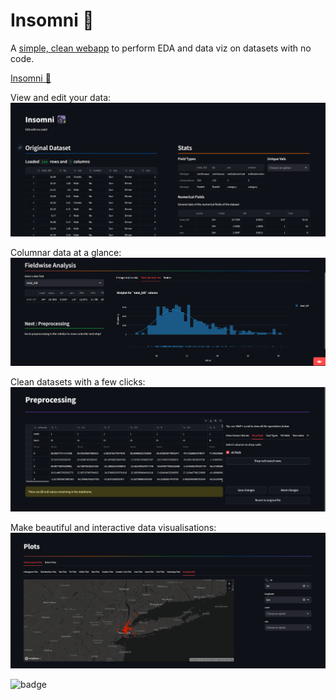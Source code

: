 # Insomni 🌃

A [simple, clean webapp](https://insomni.streamlit.app) to perform EDA and data viz on datasets with no code.

[Insomni 🌃](https://insomni.streamlit.app)


View and edit your data:
![P1](./ss/p1.png "Dashboard")


Columnar data at a glance:
![P2](./ss/p2.png "Graphs")


Clean datasets with a few clicks:
![P4](./ss/p4.png "Preprocessing")


Make beautiful and interactive data visualisations:
![P3](./ss/p3.png "Plots")




![badge](https://img.shields.io/badge/Made_with_❤️_by-@stealthypanda🐼-orange?style=for-the-badge&logo=python&link=https://sites.google.com/iitj.ac.in/stealthypanda/home)
<!-- [![forthebadge](https://forthebadge.com/images/featured/featured-built-with-love.svg)](https://forthebadge.com) -->


<!-- [@StealthyPanda🐼](https://github.com/StealthyPanda)([Personal Page](https://sites.google.com/iitj.ac.in/stealthypanda/home)) -->